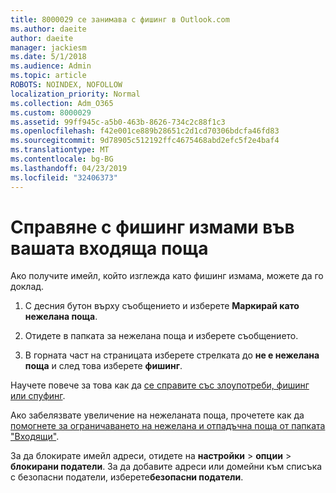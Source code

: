 ```yaml
---
title: 8000029 се занимава с фишинг в Outlook.com
ms.author: daeite
author: daeite
manager: jackiesm
ms.date: 5/1/2018
ms.audience: Admin
ms.topic: article
ROBOTS: NOINDEX, NOFOLLOW
localization_priority: Normal
ms.collection: Adm_O365
ms.custom: 8000029
ms.assetid: 99ff945c-a5b0-463b-8626-734c2c88f1c3
ms.openlocfilehash: f42e001ce889b28651c2d1cd70306bdcfa46fd83
ms.sourcegitcommit: 9d78905c512192ffc4675468abd2efc5f2e4baf4
ms.translationtype: MT
ms.contentlocale: bg-BG
ms.lasthandoff: 04/23/2019
ms.locfileid: "32406373"
---
```

# <a name="deal-with-phishing-scams-in-your-inbox"></a>Справяне с фишинг измами във вашата входяща поща

Ако получите имейл, който изглежда като фишинг измама, можете да го доклад.
  
1. С десния бутон върху съобщението и изберете **Маркирай като нежелана поща**. 
    
2. Отидете в папката за нежелана поща и изберете съобщението.
    
3. В горната част на страницата изберете стрелката до **не е нежелана поща** и след това изберете **фишинг**. 
    
Научете повече за това как да [се справите със злоупотреби, фишинг или спуфинг](https://go.microsoft.com/fwlink/p/?linkid=873139).
  
Ако забелязвате увеличение на нежеланата поща, прочетете как да [помогнете за ограничаването на нежелана и отпадъчна поща от папката "Входящи"](https://go.microsoft.com/fwlink/p/?linkid=873140).
  
За да блокирате имейл адреси, отидете на **настройки** \> **опции** \> **блокирани податели**. За да добавите адреси или домейни към списъка с безопасни податели, изберете**безопасни податели**. 
  

